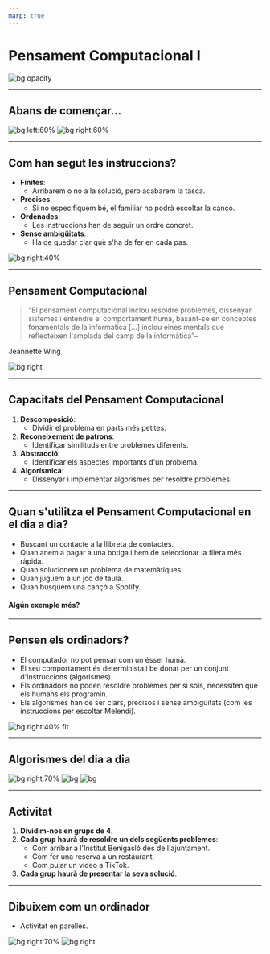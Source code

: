 ```yaml
---
marp: true
---
```


# Pensament Computacional I

![bg opacity](../images/pensamiento_computacional.jpg)

---

## Abans de començar...

![bg left:60%](../images/youtube.png)
![bg right:60%](../images/melendi.jpg)


<!--
Comencem plantant un problema real, que els alumnes hauran de resoldre en grups de 4. El problema és el següent: un familiar o un amic no és capaç d'utilitzar Youtube de forma correcta, i no pot posar la cançó Caminando por la vida de Melendi. La tasca dels alumnes és explicar tots els passos, de la forma més precisa possible, a aquest familiar per acabar escoltant a Melendi. Tenen 5 minuts per establir cada pas, i després altres 5 per parlar amb un grup de 4 companys i veure com han estructurat els passos i a quin nivell.
-->

---

## Com han segut les instruccions?

- **Finites**:
    - Arribarem o no a la solució, pero acabarem la tasca.
- **Precises**:
    -  Si no especifiquem bé, el familiar no podrà escoltar la cançó.
- **Ordenades**:
    - Les instruccions han de seguir un ordre concret.
- **Sense ambigüitats**:
    - Ha de quedar clar què s'ha de fer en cada pas.

![bg right:40%](../images/algorithm.png)

---

## Pensament Computacional

> “El pensament computacional inclou resoldre problemes, dissenyar sistemes i entendre el comportament humà, basant-se en conceptes fonamentals de la informàtica [...] inclou eines mentals que reflecteixen l'amplada del camp de la informàtica”– 

Jeannette Wing

![bg right](../images/terminator.jpg)

---

## Capacitats del Pensament Computacional

1. **Descomposició**:
    - Dividir el problema en parts més petites.
2. **Reconeixement de patrons**:
    - Identificar similituds entre problemes diferents.
3. **Abstracció**:
    - Identificar els aspectes importants d'un problema.
4. **Algorísmica**:
    - Dissenyar i implementar algorismes per resoldre problemes.

---

## Quan s'utilitza el Pensament Computacional en el dia a dia?

- Buscant un contacte a la llibreta de contactes.
- Quan anem a pagar a una botiga i hem de seleccionar la filera més ràpida.
- Quan solucionem un problema de matemàtiques.
- Quan juguem a un joc de taula.
- Quan busquem una cançó a Spotify.


#### Algún exemple més?

---

## Pensen els ordinadors?

- El computador no pot pensar com un ésser humà.
- El seu comportament és determinista i be donat per un conjunt d'instruccions (algorismes).
- Els ordinadors no poden resoldre problemes per si sols, necessiten que els humans els programin.
- Els algorismes han de ser clars, precisos i sense ambigüitats (com les instruccions per escoltar Melendi).

![bg right:40%  fit](../images/cartoon.png)

---


## Algorismes del dia a dia

![bg right:70% ](../images/maps.png)
![bg ](../images/booking.jpg)
![bg ](../images/tiktok.jpg)

---

## Activitat

1. **Dividim-nos en grups de 4**.
2. **Cada grup haurà de resoldre un dels següents problemes**:
    - Com arribar a l'Institut Benigasló des de l'ajuntament.
    - Com fer una reserva a un restaurant.
    - Com pujar un vídeo a TikTok.
3. **Cada grup haurà de presentar la seva solució**.


---

## Dibuixem com un ordinador

- Activitat en parelles.

![bg right:70%](../images/perry.png)
![bg right ](../images/kenny.png)

<!--
Aquesta activitat és la darrera de la primera sessió: els alumnes es distribuiran en parelles, on un prendrà el rol d'ordinador i l'altre donarà les instruccions perquè el robot faci dos dibuixos: un més senzill de Kenny de South Park, i un altre de Perry l'Ornitorrinc de la sèrie de dibuixos Phineas i Ferb. Les instruccions que ha de donar l'alumne que faci de usuari han de ser el més precises possibles perquè els dibuixos surtin bé, ja que l'alumne que faci d'ordinador ha de fer exactament el que se li diu. Un cop passats 10 minuts es canviaran els rols. Durant els últims 5 minuts es posarà en comú les experiències dels alumnes i les dificultats que han tingut al rebre o donar instruccions.
-->

